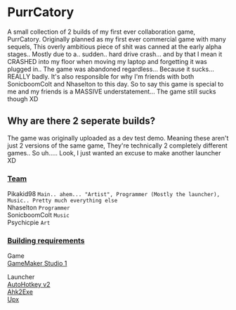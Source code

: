 # PurrCatory

A small collection of 2 builds of my first ever collaboration game, PurrCatory. Originally planned as my first ever commercial game with many sequels, This overly ambitious piece of shit was canned at the early alpha stages.. Mostly due to a.. sudden.. hard drive crash... and by that I mean it CRASHED into my floor when moving my laptop and forgetting it was plugged in.. The game was abandoned regardless... Because it sucks... REALLY badly. It's also responsible for why I'm friends with both SonicboomColt and Nhaselton to this day. So to say this game is special to me and my friends is a MASSIVE understatement... The game still sucks though XD

## Why are there 2 seperate builds?

The game was originally uploaded as a dev test demo. Meaning these aren't just 2 versions of the same game, They're technically 2 completely different games.. So uh..... Look, I just wanted an excuse to make another launcher XD

### <b><u>Team</b></u>

Pikakid98 `Main.. ahem... "Artist", Programmer (Mostly the launcher), Music.. Pretty much everything else`
\
Nhaselton `Programmer`
\
SonicboomColt `Music`
\
Psychicpie `Art`

### <b><u>Building requirements</b></u>

Game
\
[GameMaker Studio 1](https://gminstall.yoyogames.com/downloads/gm-studio/GMStudio-Installer-1.4.9999.exe)

Launcher
\
[AutoHotkey v2](https://github.com/AutoHotkey/AutoHotkey/releases)
\
[Ahk2Exe](https://github.com/AutoHotkey/Ahk2Exe/releases)
\
[Upx](https://github.com/upx/upx/releases/tag/v4.2.2)
